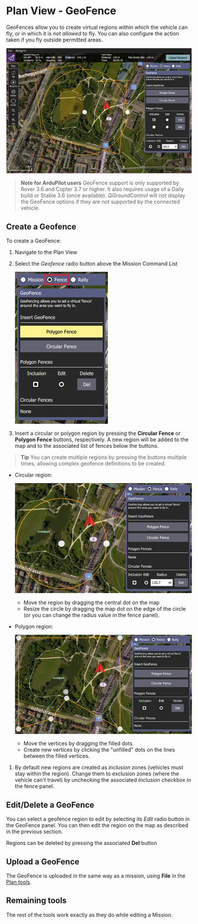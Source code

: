 # Plan View - GeoFence

GeoFences allow you to create virtual regions within which the vehicle can fly, or in which it is *not allowed* to fly.
You can also configure the action taken if you fly outside permitted areas. 

![Geofence overview](../../assets/plan/geofence/geofence_overview.jpg)

> **Note for ArduPilot users** GeoFence support is only supported by Rover 3.6 and Copter 3.7 or higher. It also requires usage of a Daily build or Stable 3.6 (once available). 
  *QGroundControl* will not display the GeoFence options if they are not supported by the connected vehicle.

## Create a Geofence

To create a GeoFence:
1. Navigate to the Plan View
1. Select the *Geofence* radio button above the Mission Command List

   ![Select geofence radio button](../../assets/plan/geofence/geofence_select.jpg)
1. Insert a circular or polygon region by pressing the **Circular Fence** or **Polygon Fence** buttons, respectively.
   A new region will be added to the map and to the associated list of fences below the buttons.
   
  > **Tip** You can create multiple regions by pressing the buttons multiple times, allowing complex geofence definitions to be created.
  
   - Circular region:
   
     ![Circular Geofence](../../assets/plan/geofence/geofence_circular.jpg)
     - Move the region by dragging the central dot on the map
     - Resize the circle by dragging the map dot on the edge of the circle (or you can change the radius value in the fence panel).
   - Polygon region:
   
     ![Polygon Geofence](../../assets/plan/geofence/geofence_polygon.jpg)
     - Move the vertices by dragging the filled dots
     - Create new vertices by clicking the "unfilled" dots on the lines between the filled vertices.
1. By default new regions are created as *inclusion* zones (vehicles must stay within the region).
   Change them to exclusion zones (where the vehicle can't travel) by unchecking the associated *Inclusion* checkbox in the fence panel.
   
## Edit/Delete a GeoFence

You can select a geofence region to edit by selecting its *Edit* radio button in the GeoFence panel.
You can then edit the region on the map as described in the previous section.

Regions can be deleted by pressing the associated **Del** button


## Upload a GeoFence

The GeoFence is uploaded in the same way as a mission, using **File** in the [Plan tools](../PlanView/PlanView.md).


## Remaining tools

The rest of the tools work exactly as they do while editing a Mission.

